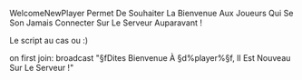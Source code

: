 WelcomeNewPlayer Permet De Souhaiter La Bienvenue Aux Joueurs Qui Se Son Jamais Connecter Sur Le Serveur Auparavant !

Le script au cas ou :)

on first join:
    broadcast "§fDites Bienvenue À §d%player%§f, Il Est Nouveau Sur Le Serveur !"
